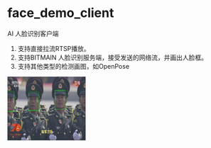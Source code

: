 # face_demo_client
AI 人脸识别客户端
1. 支持直接拉流RTSP播放。
2. 支持BITMAIN 人脸识别服务端，接受发送的网络流，并画出人脸框。
3. 支持其他类型的检测画图，如OpenPose
<img src="./res/face.jpg" width="176" height="144">
